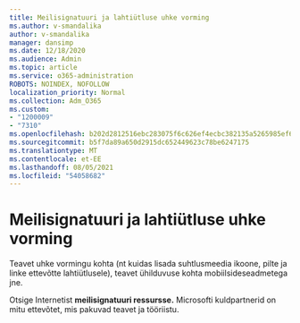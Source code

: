 ```yaml
---
title: Meilisignatuuri ja lahtiütluse uhke vorming
ms.author: v-smandalika
author: v-smandalika
manager: dansimp
ms.date: 12/18/2020
ms.audience: Admin
ms.topic: article
ms.service: o365-administration
ROBOTS: NOINDEX, NOFOLLOW
localization_priority: Normal
ms.collection: Adm_O365
ms.custom:
- "1200009"
- "7310"
ms.openlocfilehash: b202d2812516ebc283075f6c626ef4ecbc382135a5265985ef61aab1c4eedca6
ms.sourcegitcommit: b5f7da89a650d2915dc652449623c78be6247175
ms.translationtype: MT
ms.contentlocale: et-EE
ms.lasthandoff: 08/05/2021
ms.locfileid: "54058682"
---
```

# <a name="fancy-formatting-for-your-email-signature-and-disclaimer"></a>Meilisignatuuri ja lahtiütluse uhke vorming
Teavet uhke vormingu kohta (nt kuidas lisada suhtlusmeedia ikoone, pilte ja linke ettevõtte lahtiütlusele), teavet ühilduvuse kohta mobiilsideseadmetega jne.

Otsige Internetist **meilisignatuuri ressursse.** Microsofti kuldpartnerid on mitu ettevõtet, mis pakuvad teavet ja tööriistu.
